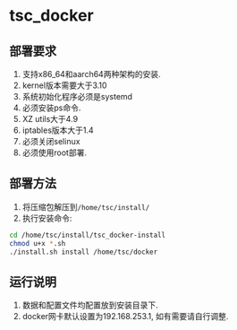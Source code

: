 # tsc_docker  

## 部署要求  

1. 支持x86_64和aarch64两种架构的安装.  
2. kernel版本需要大于3.10  
3. 系统初始化程序必须是systemd  
4. 必须安装ps命令.  
5. XZ utils大于4.9  
6. iptables版本大于1.4  
7. 必须关闭selinux  
8. 必须使用root部署.  

## 部署方法  

1. 将压缩包解压到``/home/tsc/install/``  
2. 执行安装命令:  

```bash
cd /home/tsc/install/tsc_docker-install
chmod u+x *.sh
./install.sh install /home/tsc/docker
```

## 运行说明  

1. 数据和配置文件均配置放到安装目录下.  
2. docker网卡默认设置为192.168.253.1, 如有需要请自行调整.  
